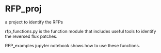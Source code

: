 # RFP_proj
a project to identify the RFPs

rfp_functions.py is the function module that includes useful tools to identify the reversed flux patches.

RFP_examples jupyter notebook shows how to use these functions.
